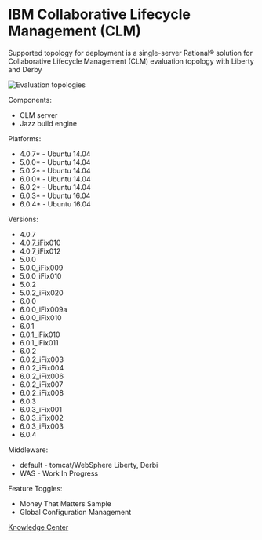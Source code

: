 # IBM Collaborative Lifecycle Management (CLM)

Supported topology for deployment is a single-server Rational® solution for Collaborative Lifecycle Management (CLM) evaluation topology with Liberty and Derby

![Evaluation topologies](https://jazz.net/wiki/pub/Deployment/StandardTopologiesOverview/evaluation.png)

Components:

* CLM server
* Jazz build engine

Platforms:

* 4.0.7* - Ubuntu 14.04
* 5.0.0* - Ubuntu 14.04
* 5.0.2* - Ubuntu 14.04
* 6.0.0* - Ubuntu 14.04
* 6.0.2* - Ubuntu 14.04
* 6.0.3* - Ubuntu 16.04
* 6.0.4* - Ubuntu 16.04

Versions:

* 4.0.7
* 4.0.7_iFix010
* 4.0.7_iFix012
* 5.0.0
* 5.0.0_iFix009
* 5.0.0_iFix010
* 5.0.2
* 5.0.2_iFix020
* 6.0.0
* 6.0.0_iFix009a
* 6.0.0_iFix010
* 6.0.1
* 6.0.1_iFix010
* 6.0.1_iFix011
* 6.0.2
* 6.0.2_iFix003
* 6.0.2_iFix004
* 6.0.2_iFix006
* 6.0.2_iFix007
* 6.0.2_iFix008
* 6.0.3
* 6.0.3_iFix001
* 6.0.3_iFix002
* 6.0.3_iFix003
* 6.0.4

Middleware:
* default - tomcat/WebSphere Liberty, Derbi
* WAS - Work In Progress

Feature Toggles:

* Money That Matters Sample
* Global Configuration Management

[Knowledge Center][1]

[1]: https://www.ibm.com/support/knowledgecenter/SSYMRC/clm_family_welcome.html "Title"
